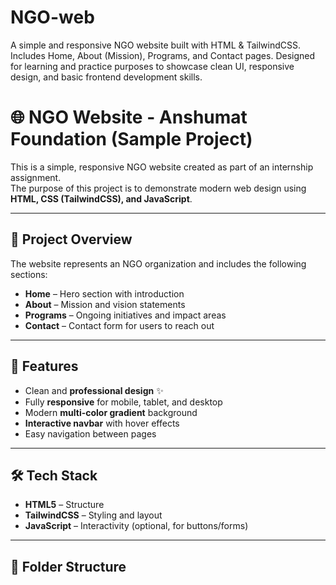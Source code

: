 # NGO-web
A simple and responsive NGO website built with HTML &amp; TailwindCSS. Includes Home, About (Mission), Programs, and Contact pages. Designed for learning and practice purposes to showcase clean UI, responsive design, and basic frontend development skills.
# 🌐 NGO Website - Anshumat Foundation (Sample Project)

This is a simple, responsive NGO website created as part of an internship assignment.  
The purpose of this project is to demonstrate modern web design using **HTML, CSS (TailwindCSS), and JavaScript**.  

---

## 📖 Project Overview
The website represents an NGO organization and includes the following sections:
- **Home** – Hero section with introduction  
- **About** – Mission and vision statements  
- **Programs** – Ongoing initiatives and impact areas  
- **Contact** – Contact form for users to reach out  

---

## 🚀 Features
- Clean and **professional design** ✨  
- Fully **responsive** for mobile, tablet, and desktop  
- Modern **multi-color gradient** background  
- **Interactive navbar** with hover effects  
- Easy navigation between pages  

---

## 🛠️ Tech Stack
- **HTML5** – Structure  
- **TailwindCSS** – Styling and layout  
- **JavaScript** – Interactivity (optional, for buttons/forms)  

---

## 📂 Folder Structure
